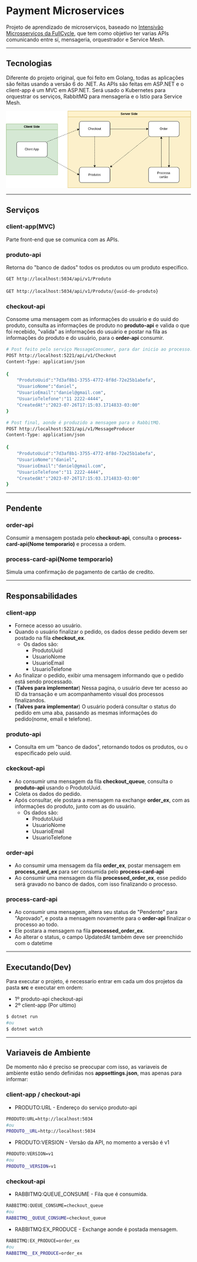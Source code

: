 # Payment Microservices
Projeto de aprendizado de microserviços, baseado no [Intensivão Microsserviços da FullCycle](https://www.youtube.com/playlist?list=PL5aY_NrL1rjuzBYy1Gro6IVDF1BPkPK_m), que tem como objetivo ter varias APIs comunicando entre sí,  mensageria, orquestrador e Service Mesh. 
___
## Tecnologias
Diferente do projeto original, que foi feito em Golang, todas as aplicações são feitas usando a versão 6 do .NET. As APIs são feitas em ASP.NET e o client-app é um MVC em ASP.NET. 
Será usado o Kubernetes para orquestrar os serviços, RabbitMQ para mensageria e o Istio para Service Mesh.

![Diagrama do Projeto](img/IntensivoMicroservicos.drawio.png)

___
## Serviços

### client-app(MVC)
Parte front-end que se comunica com as APIs.

### produto-api
Retorna do "banco de dados" todos os produtos ou um produto especifico.

```sh
GET http://localhost:5034/api/v1/Produto

GET http://localhost:5034/api/v1/Produto/{uuid-do-produto}
```

### checkout-api
Consome uma mensagem com as informações do usuário e do uuid do produto, consulta as informações de produto no **produto-api** e valida o que foi recebido, "valida" as informações do usuário e postar na fila as informações do produto e do usuário, para o **order-api** consumir.

```sh
# Post feito pelo serviço MessageConsumer, para dar inicio ao processo.
POST http://localhost:5221/api/v1/Checkout
Content-Type: application/json

{
    "ProdutoUuid":"7d3af8b1-3755-4772-8f8d-72e25b1abefa",
    "UsuarioNome":"daniel",
    "UsuarioEmail":"daniel@gmail.com",
    "UsuarioTelefone":"11 2222-4444",
    "CreatedAt":"2023-07-26T17:15:03.1714833-03:00"
}
```

```sh
# Post final, aonde é produzido a mensagem para o RabbitMQ.
POST http://localhost:5221/api/v1/MessageProducer
Content-Type: application/json

{
    "ProdutoUuid":"7d3af8b1-3755-4772-8f8d-72e25b1abefa",
    "UsuarioNome":"daniel",
    "UsuarioEmail":"daniel@gmail.com",
    "UsuarioTelefone":"11 2222-4444",
    "CreatedAt":"2023-07-26T17:15:03.1714833-03:00"
}
```
___
## Pendente

### order-api
Consumir a mensagem postada pelo **checkout-api**, consulta o **process-card-api(Nome temporario)** e processa a ordem.

### process-card-api(Nome temporario)
Simula uma confirmação de pagamento de cartão de credito.

___
## Responsabilidades
### client-app
- Fornece acesso ao usuário.
- Quando o usuário finalizar o pedido, os dados desse pedido devem ser postado na fila **checkout_ex**.
    - Os dados são:
        - ProdutoUuid
        - UsuarioNome
        - UsuarioEmail
        - UsuarioTelefone
- Ao finalizar o pedido, exibir uma mensagem informando que o pedido está sendo processado.
- (**Talves para implementar**) Nessa pagina, o usuário deve ter acesso ao ID da transação e um acompanhamento visual dos processos finalizandos.
- (**Talves para implementar**) O usuário poderá consultar o status do pedido em uma aba, passando as mesmas informações do pedido(nome, email e telefone).

### produto-api
- Consulta em um "banco de dados", retornando todos os produtos, ou o especificado pelo uuid.

### ckeckout-api
- Ao consumir uma mensagem da fila **checkout_queue**, consulta o **produto-api** usando o ProdutoUuid.
- Coleta os dados do pedido.
- Após consultar, ele postara a mensagem na exchange **order_ex**, com as informações do produto, junto com as do usuário.
    - Os dados são:
        - ProdutoUuid
        - UsuarioNome
        - UsuarioEmail
        - UsuarioTelefone

### order-api
- Ao consumir uma mensagem da fila **order_ex**, postar mensagem em **process_card_ex** para ser consumida pelo **process-card-api**
- Ao consumir uma mensagem da fila **processed_order_ex**, esse pedido será gravado no banco de dados, com isso finalizando o processo.

### process-card-api
- Ao consumir uma mensagem, altera seu status de "Pendente" para "Aprovado", e posta a mensagem novamente para o **order-api** finalizar o processo ao todo.
- Ele postara a mensagem na fila **processed_order_ex**.
- Ao alterar o status, o campo UpdatedAt também deve ser preenchido com o datetime

___
## Executando(Dev)
Para executar o projeto, é necessario entrar em cada um dos projetos da pasta **src** e executar em ordem:

- 1º
    produto-api
    checkout-api
- 2º 
    client-app (Por ultimo)
```sh
$ dotnet run
#ou
$ dotnet watch
```

___
## Variaveis de Ambiente
De momento não é preciso se preocupar com isso, as variaveis de ambiente estão sendo definidas nos **appsettings.json**, mas apenas para informar:

### client-app / checkout-api
- PRODUTO:URL - Endereço do serviço produto-api
```sh
PRODUTO:URL=http://localhost:5034
#ou
PRODUTO__URL=http://localhost:5034
```

- PRODUTO:VERSION - Versão da API, no momento a versão é v1
```sh
PRODUTO:VERSION=v1
#ou
PRODUTO__VERSION=v1
```

### checkout-api
- RABBITMQ:QUEUE_CONSUME - Fila que é consumida.
```sh
RABBITMQ:QUEUE_CONSUME=checkout_queue
#ou
RABBITMQ__QUEUE_CONSUME=checkout_queue
```

- RABBITMQ:EX_PRODUCE - Exchange aonde é postada mensagem.
```sh
RABBITMQ:EX_PRODUCE=order_ex
#ou
RABBITMQ__EX_PRODUCE=order_ex
```
